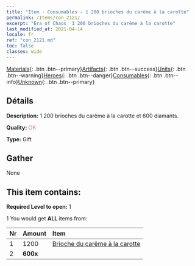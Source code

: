 ```yaml
---
title: "Item - Consumables - 1 200 brioches du carême à la carotte"
permalink: /Items/con_2121/
excerpt: "Era of Chaos  1 200 brioches du carême à la carotte"
last_modified_at: 2021-04-14
locale: fr
ref: "con_2121.md"
toc: false
classes: wide
---
```

 [Materials](/fr/Items/){: .btn .btn--primary}[Artifacts](/fr/Items/Artifacts/){: .btn .btn--success}[Units](/fr/Items/Units/){: .btn .btn--warning}[Heroes](/fr/Items/Heroes/){: .btn .btn--danger}[Consumables](/fr/Items/Consumables/){: .btn .btn--info}[Unknown](/fr/Items/Unknown/){: .btn .btn--primary}

## Détails
 **Description:** 1 200 brioches du carême à la carotte et 600 diamants.

 **Quality:** <span style="color: #DA70D6">OK</span>

 **Type:** Gift

## Gather

  None

## This item contains:

 **Required Level to open:** 1

 1 You would get **ALL** items  from:

  | Nr | Amount |     Item    |
  |:---|:-------|:------------|
  | 1 | 1200 | [Brioche du carême à la carotte](/fr/Items/con_2119/) | 
  | 2 |  **600x** | <i class="fas fa-gem"/> |  | 
